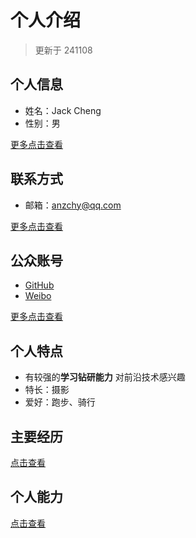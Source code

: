 # 个人介绍

> 更新于 241108

## 个人信息

- 姓名：Jack Cheng
- 性别：男

[更多点击查看](./profile.md)

## 联系方式

- 邮箱：anzchy@qq.com

[更多点击查看](./contact.md)

## 公众账号

- [GitHub](https://github.com/anzchy)
- [Weibo](https://www.weibo.com/u/2110788541)

[更多点击查看](./account.md)

## 个人特点

- 有较强的**学习钻研能力**  对前沿技术感兴趣
- 特长：摄影
- 爱好：跑步、骑行

## 主要经历

[点击查看](./experience.md)

## 个人能力

[点击查看](./ability.md)
